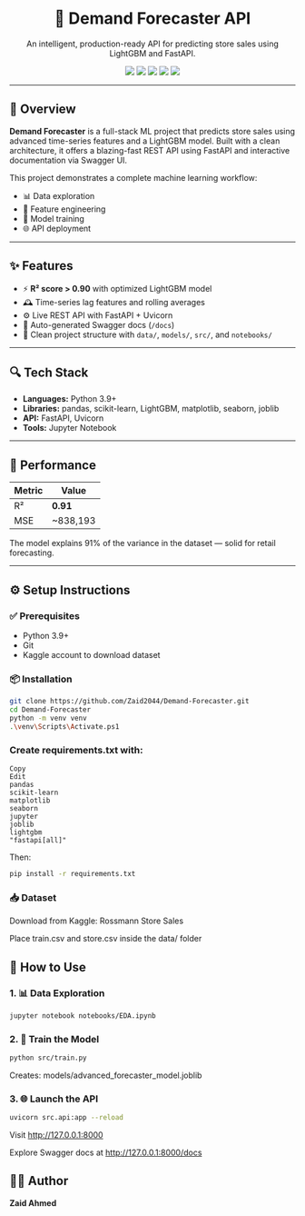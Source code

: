 <h1 align="center">🚀 Demand Forecaster API</h1>
<p align="center">
  An intelligent, production-ready API for predicting store sales using LightGBM and FastAPI.
</p>

<p align="center">
  <img src="https://img.shields.io/badge/Python-3776AB?style=flat&logo=python&logoColor=white"/>
  <img src="https://img.shields.io/badge/LightGBM-8BC34A?style=flat&logo=lightgbm&logoColor=white"/>
  <img src="https://img.shields.io/badge/FastAPI-009688?style=flat&logo=fastapi&logoColor=white"/>
  <img src="https://img.shields.io/badge/Scikit--Learn-F7931E?style=flat&logo=scikit-learn&logoColor=white"/>
  <img src="https://img.shields.io/badge/Uvicorn-333333?style=flat"/>
</p>

---

## 🧠 Overview

**Demand Forecaster** is a full-stack ML project that predicts store sales using advanced time-series features and a LightGBM model. Built with a clean architecture, it offers a blazing-fast REST API using FastAPI and interactive documentation via Swagger UI.

This project demonstrates a complete machine learning workflow:
- 📊 Data exploration
- 🔧 Feature engineering
- 🧠 Model training
- 🌐 API deployment

---

## ✨ Features

- ⚡ **R² score > 0.90** with optimized LightGBM model
- 🕰️ Time-series lag features and rolling averages
- ⚙️ Live REST API with FastAPI + Uvicorn
- 📄 Auto-generated Swagger docs (`/docs`)
- 📂 Clean project structure with `data/`, `models/`, `src/`, and `notebooks/`

---

## 🔍 Tech Stack

- **Languages:** Python 3.9+
- **Libraries:** pandas, scikit-learn, LightGBM, matplotlib, seaborn, joblib
- **API:** FastAPI, Uvicorn
- **Tools:** Jupyter Notebook

---

## 🚀 Performance

| Metric | Value |
|--------|-------|
| R²     | **0.91** |
| MSE    | ~838,193 |

The model explains 91% of the variance in the dataset — solid for retail forecasting.

---

## ⚙️ Setup Instructions

### ✅ Prerequisites
- Python 3.9+
- Git
- Kaggle account to download dataset

### 📦 Installation

```bash
git clone https://github.com/Zaid2044/Demand-Forecaster.git
cd Demand-Forecaster
python -m venv venv
.\venv\Scripts\Activate.ps1
```

### Create requirements.txt with:

```nginx
Copy
Edit
pandas
scikit-learn
matplotlib
seaborn
jupyter
joblib
lightgbm
"fastapi[all]"
```

Then:

```bash
pip install -r requirements.txt
```

### 📥 Dataset
Download from Kaggle: Rossmann Store Sales

Place train.csv and store.csv inside the data/ folder

## 🔧 How to Use
### 1. 📊 Data Exploration
```bash
jupyter notebook notebooks/EDA.ipynb
```

### 2. 🧠 Train the Model
```bash
python src/train.py
```
Creates: models/advanced_forecaster_model.joblib

### 3. 🌐 Launch the API
```bash
uvicorn src.api:app --reload
```

Visit http://127.0.0.1:8000

Explore Swagger docs at http://127.0.0.1:8000/docs

## 🧑‍💻 Author
**Zaid Ahmed**
